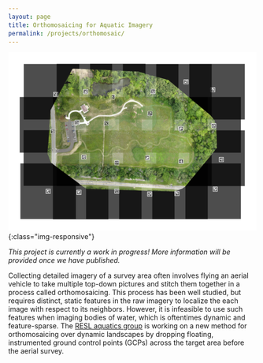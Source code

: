 ```yaml
---
layout: page
title: Orthomosaicing for Aquatic Imagery
permalink: /projects/orthomosaic/
---
```


![Stitched image of the Aukerman dataset](/assets/images/orthomosaic-aukerman.png){:class="img-responsive"}

*This project is currently a work in progress! More information will be provided once we have published.*

Collecting detailed imagery of a survey area often involves flying an aerial vehicle to take multiple top-down pictures and stitch them together in a process called orthomosaicing. This process has been well studied, but requires distinct, static features in the raw imagery to localize the each image with respect to its neighbors. However, it is infeasible to use such features when imaging bodies of water, which is oftentimes dynamic and feature-sparse. The [RESL aquatics group](https://robotics.usc.edu/resl/research/1) is working on a new method for orthomosaicing over dynamic landscapes by dropping floating, instrumented ground control points (GCPs) across the target area before the aerial survey.
